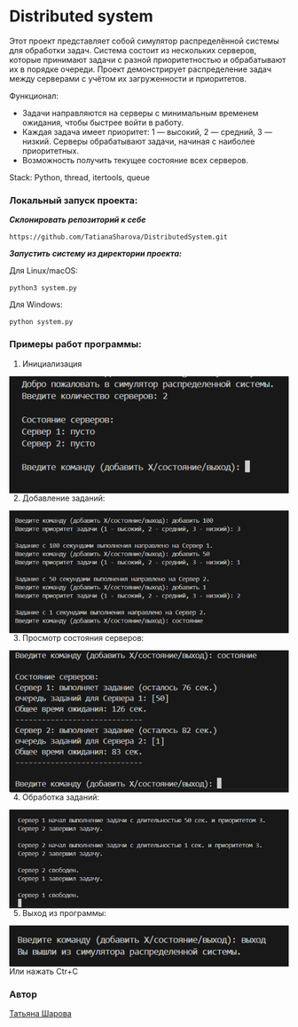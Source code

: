 # **Distributed system**

Этот проект представляет собой симулятор распределённой системы для обработки задач. Система состоит из нескольких серверов, которые принимают задачи с разной приоритетностью и обрабатывают их в порядке очереди. Проект демонстрирует распределение задач между серверами с учётом их загруженности и приоритетов.

Функционал:
 - Задачи направляются на серверы с минимальным временем ожидания, чтобы быстрее войти в работу.
 - Каждая задача имеет приоритет: 1 — высокий, 2 — средний, 3 — низкий. Серверы обрабатывают задачи, начиная с наиболее приоритетных.
 - Возможность получить текущее состояние всех серверов.

Stack: Python, thread, itertools, queue

### Локальный запуск проекта:

**_Склонировать репозиторий к себе_**
```
https://github.com/TatianaSharova/DistributedSystem.git
```
**_Запустить систему из директории проекта:_**

Для Linux/macOS:
```
python3 system.py
```
Для Windows:
```
python system.py
```

### Примеры работ программы:
1. Инициализация
<img src="examples/1.png" alt="Инициализация" style="float: left; margin-right: 10px;" />

2. Добавление заданий:
<img src="examples/2.png" alt="Добавление заданий" style="float: left; margin-right: 10px;" />

3. Просмотр состояния серверов:
<img src="examples/3.png" alt="Cостояния серверов" style="float: left; margin-right: 10px;" />

4. Обработка заданий:
<img src="examples/4.png" alt="Обработка заданий" style="float: left; margin-right: 10px;" />

5. Выход из программы:

<img src="examples/5.png" alt="Выход из программы" style="float: left; margin-right: 10px;" />

Или нажать Ctr+C

### Автор
[Татьяна Шарова](https://github.com/TatianaSharova)